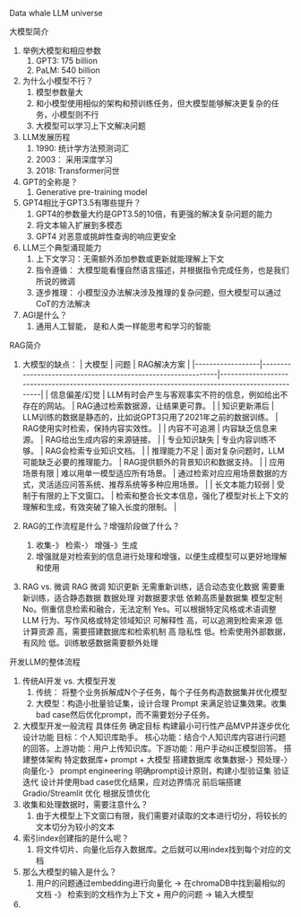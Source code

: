 Data whale LLM universe

大模型简介
1. 举例大模型和相应参数
    1. GPT3: 175 billion
    2. PaLM: 540 billion
2. 为什么小模型不行？
    1. 模型参数量大
    2. 和小模型使用相似的架构和预训练任务，但大模型能够解决更复杂的任务，小模型则不行
    3. 大模型可以学习上下文解决问题
3. LLM发展历程
    1. 1990: 统计学方法预测词汇 
    2. 2003： 采用深度学习
    3. 2018: Transformer问世
4. GPT的全称是？
    1. Generative pre-training model
5. GPT4相比于GPT3.5有哪些提升？
    1. GPT4的参数量大约是GPT3.5的10倍，有更强的解决复杂问题的能力
    2. 将文本输入扩展到多模态
    3. GPT4 对恶意或挑衅性查询的响应更安全
6. LLM三个典型涌现能力
    1. 上下文学习：无需额外添加参数或更新就能理解上下文
    2. 指令遵循： 大模型能看懂自然语言描述，并根据指令完成任务，也是我们所说的微调
    3. 逐步推理： 小模型没办法解决涉及推理的复杂问题，但大模型可以通过CoT的方法解决
7. AGI是什么？
    1. 通用人工智能， 是和人类一样能思考和学习的智能

RAG简介
1. 大模型的缺点：
| 大模型            | 问题                                                         | RAG解决方案                                                                                       |
|------------------|--------------------------------------------------------------|--------------------------------------------------------------------------------------------------|
| 信息偏差/幻觉     | LLM有时会产生与客观事实不符的信息，例如给出不存在的网站。   | RAG通过检索数据源，让结果更可靠。                                                                |
| 知识更新滞后       | LLM训练的数据是静态的，比如说GPT3只用了2021年之前的数据训练。 | RAG使用实时检索，保持内容实效性。                                                                  |
| 内容不可追溯       | 内容缺乏信息来源。                                           | RAG给出生成内容的来源链接。                                                                      |
| 专业知识缺失       | 专业内容训练不够。                                           | RAG会检索专业知识文档。                                                                          |
| 推理能力不足       | 面对复杂问题时，LLM可能缺乏必要的推理能力。                | RAG提供额外的背景知识和数据支持。                                                                |
| 应用场景有限       | 难以用单一模型适应所有场景。                                | 通过检索对应应用场景数据的方式，灵活适应问答系统、推荐系统等多种应用场景。                         |
| 长文本能力较弱     | 受制于有限的上下文窗口。                                    | 检索和整合长文本信息，强化了模型对长上下文的理解和生成，有效突破了输入长度的限制。                 |



2. RAG的工作流程是什么？增强阶段做了什么？
    1. 收集-》 检索-〉 增强-》生成
    2. 增强就是对检索到的信息进行处理和增强，以便生成模型可以更好地理解和使用
3. RAG vs. 微调
	RAG	微调
知识更新	无需重新训练，适合动态变化数据	需要重新训练，适合静态数据
数据处理	对数据要求低	依赖高质量数据集
模型定制	No。侧重信息检索和融合，无法定制	Yes。可以根据特定风格或术语调整 LLM 行为、写作风格或特定领域知识
可解释性	高，可以追溯到检索来源	低
计算资源	高，需要搭建数据库和检索机制	高
隐私性	低。检索使用外部数据，有风险	低。训练敏感数据需要额外处理

开发LLM的整体流程
1. 传统AI开发 vs. 大模型开发
    1. 传统： 将整个业务拆解成N个子任务，每个子任务构造数据集并优化模型
    2. 大模型：构造小批量验证集，设计合理 Prompt 来满足验证集效果。收集bad case然后优化prompt，而不需要划分子任务。
2. 大模型开发一般流程
	具体任务
确定目标	构建最小可行性产品MVP并逐步优化
设计功能	目标：个人知识库助手。 核心功能：结合个人知识库内容进行问题的回答。上游功能：用户上传知识库。下游功能：用户手动纠正模型回答。
搭建整体架构	特定数据库+ prompt + 大模型
搭建数据库	收集数据-》预处理-〉向量化-》
prompt engineering 	明确prompt设计原则，构建小型验证集
验证迭代	设计并使用bad case优化结果，应对边界情况
前后端搭建	Gradio/Streamlit
优化	根据反馈优化
3. 收集和处理数据时，需要注意什么？
    1. 由于大模型上下文窗口有限，我们需要对读取的文本进行切分，将较长的文本切分为较小的文本
4. 索引index创建指的是什么呢？
    1. 将文件切片、向量化后存入数据库。之后就可以用index找到每个对应的文档
5. 那么大模型的输入是什么？
    1. 用户的问题通过embedding进行向量化 -> 在chromaDB中找到最相似的文档 -》 检索到的文档作为上下文 + 用户的问题 -> 输入大模型
6. 
